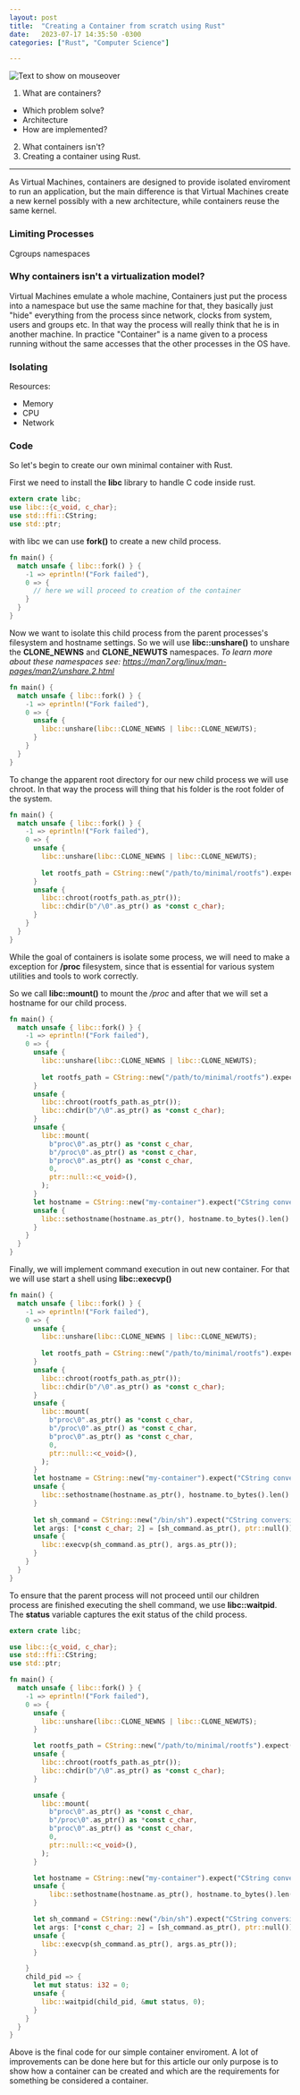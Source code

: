 ```yaml
---
layout: post
title:  "Creating a Container from scratch using Rust"
date:   2023-07-17 14:35:50 -0300
categories: ["Rust", "Computer Science"]

---
```

  ![](/assets/images/architecture.svg "Text to show on mouseover")

1. What are containers?
  - Which problem solve?
  - Architecture
  - How are implemented?
2. What containers isn't?
3. Creating a container using Rust.


------------
As Virtual Machines, containers are designed to provide isolated enviroment to run an application, but the main difference is that Virtual Machines create a new kernel possibly with a new architecture, while containers reuse the same kernel.

### Limiting Processes
Cgroups
namespaces

### Why containers isn't a virtualization model?
Virtual Machines emulate a whole machine, Containers just put the process into a namespace but use the same machine for that, they basically just "hide" everything from the process since network, clocks from system, users and groups etc. In that way the process will really think that he is in another machine. In practice "Container" is a name given to a process running without the same accesses that the other processes in the OS have.

### Isolating 
Resources:
- Memory
- CPU
- Network

### Code
So let's begin to create our own minimal container with Rust.

First we need to install the **libc** library to handle C code inside rust.

```rust
extern crate libc;
use libc::{c_void, c_char};
use std::ffi::CString;
use std::ptr;
```

with libc we can use **fork()** to create a new child process.

```rust 
fn main() {
  match unsafe { libc::fork() } {
    -1 => eprintln!("Fork failed"),
    0 => {
      // here we will proceed to creation of the container
    }
  }
}
```
Now we want to isolate this child process from the parent processes's filesystem and hostname settings. So we will use **libc::unshare()** to unshare the **CLONE_NEWNS** and **CLONE_NEWUTS** namespaces. 
*To learn more about these namespaces see: https://man7.org/linux/man-pages/man2/unshare.2.html*

```rust 
fn main() {
  match unsafe { libc::fork() } {
    -1 => eprintln!("Fork failed"),
    0 => {
      unsafe {
        libc::unshare(libc::CLONE_NEWNS | libc::CLONE_NEWUTS);
      }
    }
  }
}
```

To change the apparent root directory for our new child process we will use chroot. In that way the process will thing that his folder is the root folder of the system.
```rust 
fn main() {
  match unsafe { libc::fork() } {
    -1 => eprintln!("Fork failed"),
    0 => {
      unsafe {
        libc::unshare(libc::CLONE_NEWNS | libc::CLONE_NEWUTS);
          
        let rootfs_path = CString::new("/path/to/minimal/rootfs").expect("CString conversion failed");
      }
      unsafe {
        libc::chroot(rootfs_path.as_ptr());
        libc::chdir(b"/\0".as_ptr() as *const c_char);
      }
    }
  }
}
```

While the goal of containers is isolate some process, we will need to make a exception for **/proc** filesystem, since that is essential for various system utilities and tools to work correctly.

So we call **libc::mount()** to mount the */proc* and after that we will set a hostname for our child process.


```rust 
fn main() {
  match unsafe { libc::fork() } {
    -1 => eprintln!("Fork failed"),
    0 => {
      unsafe {
        libc::unshare(libc::CLONE_NEWNS | libc::CLONE_NEWUTS);
          
        let rootfs_path = CString::new("/path/to/minimal/rootfs").expect("CString conversion failed");
      }
      unsafe {
        libc::chroot(rootfs_path.as_ptr());
        libc::chdir(b"/\0".as_ptr() as *const c_char);
      }
      unsafe {
        libc::mount(
          b"proc\0".as_ptr() as *const c_char,
          b"/proc\0".as_ptr() as *const c_char,
          b"proc\0".as_ptr() as *const c_char,
          0,
          ptr::null::<c_void>(),
        );
      }
      let hostname = CString::new("my-container").expect("CString conversion failed");
      unsafe {
        libc::sethostname(hostname.as_ptr(), hostname.to_bytes().len() as libc::size_t);
      }
    }
  }
}
```

Finally, we will implement command execution in out new container. For that we will use start a shell using **libc::execvp()**

```rust 
fn main() {
  match unsafe { libc::fork() } {
    -1 => eprintln!("Fork failed"),
    0 => {
      unsafe {
        libc::unshare(libc::CLONE_NEWNS | libc::CLONE_NEWUTS);
          
        let rootfs_path = CString::new("/path/to/minimal/rootfs").expect("CString conversion failed");
      }
      unsafe {
        libc::chroot(rootfs_path.as_ptr());
        libc::chdir(b"/\0".as_ptr() as *const c_char);
      }
      unsafe {
        libc::mount(
          b"proc\0".as_ptr() as *const c_char,
          b"/proc\0".as_ptr() as *const c_char,
          b"proc\0".as_ptr() as *const c_char,
          0,
          ptr::null::<c_void>(),
        );
      }
      let hostname = CString::new("my-container").expect("CString conversion failed");
      unsafe {
        libc::sethostname(hostname.as_ptr(), hostname.to_bytes().len() as libc::size_t);
      }
      
      let sh_command = CString::new("/bin/sh").expect("CString conversion failed");
      let args: [*const c_char; 2] = [sh_command.as_ptr(), ptr::null()];
      unsafe {
        libc::execvp(sh_command.as_ptr(), args.as_ptr());
      }
    }
  }
}
```

To ensure that the parent process will not proceed until our children process are finished executing the shell command, we use **libc::waitpid**. The **status** variable captures the exit status of the child process.

```rust 
extern crate libc;

use libc::{c_void, c_char};
use std::ffi::CString;
use std::ptr;

fn main() {
  match unsafe { libc::fork() } {
    -1 => eprintln!("Fork failed"),
    0 => {
      unsafe {
        libc::unshare(libc::CLONE_NEWNS | libc::CLONE_NEWUTS);
      }

      let rootfs_path = CString::new("/path/to/minimal/rootfs").expect("CString conversion failed");
      unsafe {
        libc::chroot(rootfs_path.as_ptr());
        libc::chdir(b"/\0".as_ptr() as *const c_char);
      }

      unsafe {
        libc::mount(
          b"proc\0".as_ptr() as *const c_char,
          b"/proc\0".as_ptr() as *const c_char,
          b"proc\0".as_ptr() as *const c_char,
          0,
          ptr::null::<c_void>(),
        );
      }

      let hostname = CString::new("my-container").expect("CString conversion failed");
      unsafe {
          libc::sethostname(hostname.as_ptr(), hostname.to_bytes().len() as libc::size_t);
      }

      let sh_command = CString::new("/bin/sh").expect("CString conversion failed");
      let args: [*const c_char; 2] = [sh_command.as_ptr(), ptr::null()];
      unsafe {
        libc::execvp(sh_command.as_ptr(), args.as_ptr());
      }

    }
    child_pid => {
      let mut status: i32 = 0;
      unsafe {
        libc::waitpid(child_pid, &mut status, 0);
      }
    }
  }
}
```

Above is the final code for our simple container enviroment. A lot of improvements can be done here but for this article our only purpose is to show how a container can be created and which are the requirements for something be considered a container.
